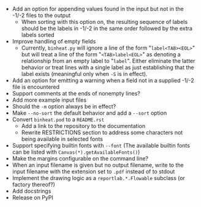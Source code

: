- Add an option for appending values found in the input but not in the -1/-2
  files to the output
    - When sorting with this option on, the resulting sequence of labels should
      be the labels in -1/-2 in the same order followed by the extra labels
      sorted
- Improve handling of empty fields
    - Currently, `binheat.py` will ignore a line of the form "`label<TAB><EOL>`"
      but will treat a line of the form "`<TAB>label<EOL>`" as denoting a
      relationship from an empty label to "`label`".  Either eliminate the
      latter behavior or treat lines with a single label as just establishing
      that the label exists (meaningful only when `-S` is in effect).
- Add an option for emitting a warning when a field not in a supplied -1/-2
  file is encountered
- Support comments at the ends of nonempty lines?
- Add more example input files
- Should the `-m` option always be in effect?
- Make `--no-sort` the default behavior and add a `--sort` option
- Convert `binheat.pod` to a `README.rst`
    - Add a link to the repository to the documentation
    - Rewrite RESTRICTIONS section to address some characters not being
      available in selected fonts
- Support specifying builtin fonts with `--font` (The available builtin fonts
  can be listed with `Canvas(*).getAvailableFonts()`)
- Make the margins configurable on the command line?
- When an input filename is given but no output filename, write to the input
  filename with the extension set to `.pdf` instead of to stdout
- Implement the drawing logic as a `reportlab.*.Flowable` subclass (or factory
  thereof?)
- Add docstrings
- Release on PyPI

